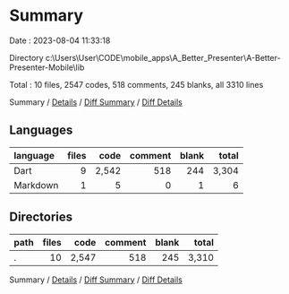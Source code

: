 # Summary

Date : 2023-08-04 11:33:18

Directory c:\\Users\\User\\CODE\\mobile_apps\\A_Better_Presenter\\A-Better-Presenter-Mobile\\lib

Total : 10 files,  2547 codes, 518 comments, 245 blanks, all 3310 lines

Summary / [Details](details.md) / [Diff Summary](diff.md) / [Diff Details](diff-details.md)

## Languages
| language | files | code | comment | blank | total |
| :--- | ---: | ---: | ---: | ---: | ---: |
| Dart | 9 | 2,542 | 518 | 244 | 3,304 |
| Markdown | 1 | 5 | 0 | 1 | 6 |

## Directories
| path | files | code | comment | blank | total |
| :--- | ---: | ---: | ---: | ---: | ---: |
| . | 10 | 2,547 | 518 | 245 | 3,310 |

Summary / [Details](details.md) / [Diff Summary](diff.md) / [Diff Details](diff-details.md)